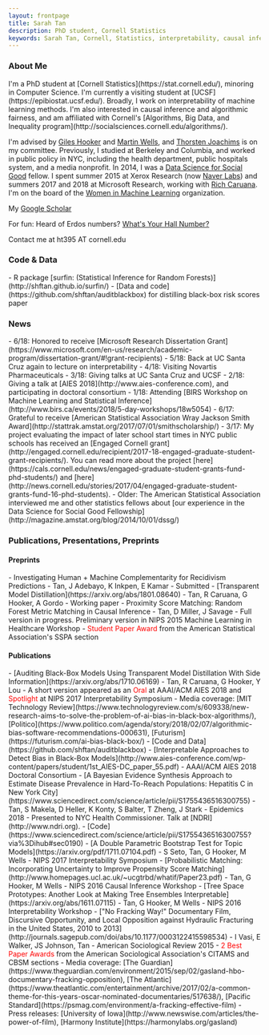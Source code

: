 ```yaml
---
layout: frontpage
title: Sarah Tan
description: PhD student, Cornell Statistics
keywords: Sarah Tan, Cornell, Statistics, interpretability, causal inference
---
```


<div class="row-fluid" id="about"><h3>About Me</h3>
</div>
I'm a PhD student at [Cornell Statistics](https://stat.cornell.edu/), minoring in Computer Science. I'm currently a visiting student at [UCSF](https://epibiostat.ucsf.edu/). Broadly, I work on interpretability of machine learning methods. I'm also interested in causal inference and algorithmic fairness, and am affiliated with Cornell's [Algorithms, Big Data, and Inequality program](http://socialsciences.cornell.edu/algorithms/).

I'm advised by [Giles Hooker](http://faculty.bscb.cornell.edu/~hooker/) and [Martin Wells](https://courses.cit.cornell.edu/mtw1/), and [Thorsten Joachims](https://www.cs.cornell.edu/people/tj/) is on my committee. Previously, I studied at Berkeley and Columbia, and worked in public policy in NYC, including the health department, public hospitals system, and a media nonprofit. In 2014, I was a [Data Science for Social Good](https://dssg.uchicago.edu) fellow. I spent summer 2015 at Xerox Research (now [Naver Labs](http://www.europe.naverlabs.com)) and summers 2017 and 2018 at Microsoft Research, working with [Rich Caruana](https://www.microsoft.com/en-us/research/people/rcaruana/). I'm on the board of the [Women in Machine Learning](https://wimlworkshop.org) organization.

My <a href="https://scholar.google.com/citations?user=_tSKmPYAAAAJ&hl=en">Google Scholar</a>

For fun: Heard of Erdos numbers? [What's Your Hall Number?](http://hallnumber.pythonanywhere.com)

Contact me at ht395 AT cornell.edu 

<div class="row-fluid" id="code"><h3>Code & Data</h3>
</div>
- R package [surfin: (Statistical Inference for Random Forests)](http://shftan.github.io/surfin/)
- [Data and code](https://github.com/shftan/auditblackbox) for distilling black-box risk scores paper

<div class="row-fluid" id="news"><h3>News</h3>
</div>
- 6/18: Honored to receive [Microsoft Research Dissertation Grant](https://www.microsoft.com/en-us/research/academic-program/dissertation-grant/#!grant-recipients)
- 5/18: Back at UC Santa Cruz again to lecture on interpretability
- 4/18: Visiting Novartis Pharmaceuticals
- 3/18: Giving talks at UC Santa Cruz and UCSF
- 2/18: Giving a talk at [AIES 2018](http://www.aies-conference.com), and participating in doctoral consortium
- 1/18: Attending [BIRS Workshop on Machine Learning and Statistical Inference](http://www.birs.ca/events/2018/5-day-workshops/18w5054)
- 6/17: Grateful to receive [American Statistical Association Wray Jackson Smith Award](http://stattrak.amstat.org/2017/07/01/smithscholarship/)
- 3/17: My project evaluating the impact of later school start times in NYC public schools has received an [Engaged Cornell grant](http://engaged.cornell.edu/recipient/2017-18-engaged-graduate-student-grant-recipients/). You can read more about the project [here](https://cals.cornell.edu/news/engaged-graduate-student-grants-fund-phd-students/) and [here](http://news.cornell.edu/stories/2017/04/engaged-graduate-student-grants-fund-16-phd-students).
- Older: The American Statistical Association interviewed me and other statistics fellows about [our experience in the Data Science for Social Good Fellowship](http://magazine.amstat.org/blog/2014/10/01/dssg/)

<div class="row-fluid" id="publications"><h3>Publications, Presentations, Preprints</h3>
<h4>Preprints</h4>
</div>
- Investigating Human + Machine Complementarity for Recidivism Predictions
   - Tan, J Adebayo, K Inkpen, E Kamar
   - Submitted
- [Transparent Model Distillation](https://arxiv.org/abs/1801.08640)
   - Tan, R Caruana, G Hooker, A Gordo
   - Working paper
- Proximity Score Matching: Random Forest Metric Matching in Causal Inference
   - Tan, D Miller, J Savage
   - Full version in progress. Preliminary version in NIPS 2015 Machine Learning in Healthcare Workshop
   - <span style="color:red">Student Paper Award</span> from the American Statistical Association's SSPA section
<h4>Publications</h4>
- [Auditing Black-Box Models Using Transparent Model Distillation With Side Information](https://arxiv.org/abs/1710.06169)
   - Tan, R Caruana, G Hooker, Y Lou
   - A short version appeared as an <span style="color:red">Oral</span> at AAAI/ACM AIES 2018 and <span style="color:red">Spotlight</span> at NIPS 2017 Interpretability Symposium
   - Media coverage: [MIT Technology Review](https://www.technologyreview.com/s/609338/new-research-aims-to-solve-the-problem-of-ai-bias-in-black-box-algorithms/), [Politico](https://www.politico.com/agenda/story/2018/02/07/algorithmic-bias-software-recommendations-000631), [Futurism](https://futurism.com/ai-bias-black-box/)
   - [Code and Data](https://github.com/shftan/auditblackbox)
- [Interpretable Approaches to Detect Bias in Black-Box Models](http://www.aies-conference.com/wp-content/papers/student/1st_AIES-DC_paper_55.pdf)
   - AAAI/ACM AIES 2018 Doctoral Consortium
- [A Bayesian Evidence Synthesis Approach to Estimate Disease Prevalence in Hard-To-Reach Populations: Hepatitis C in New York City](https://www.sciencedirect.com/science/article/pii/S1755436516300755)
   - Tan, S Makela, D Heller, K Konty, S Balter, T Zheng, J Stark
   - Epidemics 2018
   - Presented to NYC Health Commissioner. Talk at [NDRI](http://www.ndri.org). 
   - [Code](https://www.sciencedirect.com/science/article/pii/S1755436516300755?via%3Dihub#sec0190)
- [A Double Parametric Bootstrap Test for Topic Models](https://arxiv.org/pdf/1711.07104.pdf)
   - S Seto, Tan, G Hooker, M Wells 
   - NIPS 2017 Interpretability Symposium
- [Probabilistic Matching: Incorporating Uncertainty to Improve Propensity Score Matching](http://www.homepages.ucl.ac.uk/~ucgtrbd/whatif/Paper23.pdf)
   - Tan, G Hooker, M Wells 
   - NIPS 2016 Causal Inference Workshop
- [Tree Space Prototypes: Another Look at Making Tree Ensembles Interpretable](https://arxiv.org/abs/1611.07115)
   - Tan, G Hooker, M Wells
   - NIPS 2016 Interpretability Workshop
- ["No Fracking Way!" Documentary Film, Discursive Opportunity, and Local Opposition against Hydraulic Fracturing in the United States, 2010 to 2013](http://journals.sagepub.com/doi/abs/10.1177/0003122415598534)
   - I Vasi, E Walker, JS Johnson, Tan 
   - American Sociological Review 2015
   - <span style="color:red">2 Best Paper Awards</span> from the American Sociological Association's CITAMS and CBSM sections
   - Media coverage: [The Guardian](https://www.theguardian.com/environment/2015/sep/02/gasland-hbo-documentary-fracking-opposition), [The Atlantic](https://www.theatlantic.com/entertainment/archive/2017/02/a-common-theme-for-this-years-oscar-nominated-documentaries/517638/), [Pacific Standard](https://psmag.com/environment/a-fracking-effective-film)
   - Press releases: [University of Iowa](http://www.newswise.com/articles/the-power-of-film), [Harmony Institute](https://harmonylabs.org/gasland)

